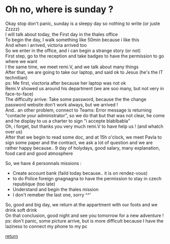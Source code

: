 # Oh no, where is sunday ?
Okay stop don't panic, sunday is a sleepy day so nothing to write (or juste Zzzzz)  
I will talk about today, the First day in the thales office  
To begin the day, I walk something like 50min because i like this  
And when i arrived, victoria arrived too  
So we enter in the office, and i can begin a strange story (or not)  
First step, go to the reception and take badges to have the permission to go where we want  
I the same time, we meet remi.V, and we talk about many things  
After that, we are going to take our laptop, and said ok to Jesus (he's the IT technitian)  
ps: Me first, visctoria after because her laptop was not ok    
Remi.V showed us around his department (we are soo many, but not very in face-to-face)  
The difficulty arrive: Take some password, because the the change password website don't work always, but we arrived !  
And.. an other problem, connect to Teams: Error message is returning "contacte your administrator", so we do that but that was not clear, he come and he display to us a charter to sign "i accepte blablbabla"  
Oh, i forget, but thanks you very much remi.V to have help us ! (and whatch over us)  
After that we begin to read some doc, and at 15h o'clock, we meet Pavla to sign some paper and the contract, we ask a lot of question and we are rather happy because.. 9 day of holydays, good salary, many explanation, food card and good atmosphere  

So, we have 4 personnals missions :  
- Create account bank (faild today because.. it is on rendez-vous)  
- to do Police foreign gnagnagna to have the permission to stay in czech republique (too late)    
- Understand and begin the thales mission 
- I don't remeber the last one, sorry ^^'  

So, good and big day, we return at the appartment with our foots and we drink soft drink  
On that conclusion, good night and see you tomorrow for a new adventure !  
ps: don't panic, some picture arrive, but is more difficult because I have the laziness to connect my phone to my pc  

[return](../README.md)